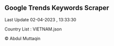 

## Google Trends Keywords Scraper 
 
Last Update 02-04-2023 , 13:33:30

Country List :
VIETNAM.json



© Abdul Muttaqin 
